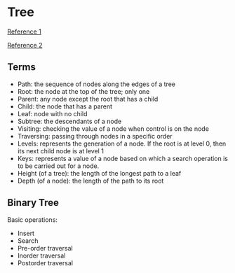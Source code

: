 # Tree
[Reference 1](https://www.tutorialspoint.com/data_structures_algorithms/tree_data_structure.htm)

[Reference 2](https://medium.freecodecamp.org/all-you-need-to-know-about-tree-data-structures-bceacb85490c)
## Terms
- Path: the sequence of nodes along the edges of a tree
- Root: the node at the top of the tree; only one
- Parent: any node except the root that has a child
- Child: the node that has a parent
- Leaf: node with no child
- Subtree: the descendants of a node
- Visiting: checking the value of a node when control is on the node
- Traversing: passing through nodes in a specific order
- Levels: represents the generation of a node. If the root is at level 0, then its next child node is at level 1
- Keys: represents a value of a node based on which a search operation is to be carried out for a node.
- Height (of a tree): the length of the longest path to a leaf
- Depth (of a node): the length of the path to its root

## Binary Tree
Basic operations:
- Insert
- Search
- Pre-order traversal
- Inorder traversal
- Postorder traversal